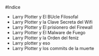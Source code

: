 
#Indice

* Larry Plotter y El BUcle Filosofal
* Larry Plotter y la Clave Secreta del Wifi
* Larry Plotter y El prisionero del Firewall
* Larry Plotter y El Malware de Fuego
* Larry Plotter y la Orden del feniz
* Larry plotter y eso
* Larry Plotter y los commits de la muerte